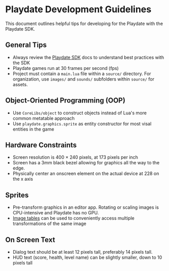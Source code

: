 # Playdate Development Guidelines

This document outlines helpful tips for developing for the Playdate with the Playdate SDK.

## General Tips
- Always review the [Playdate SDK](https://sdk.play.date/2.7.6/Inside%20Playdate.html#_animation) docs to understand best practices with the SDK
- Playdate games run at 30 frames per second (fps)
- Project must contain a `main.lua` file within a `source/` directory. For organization, use `images/` and `sounds/` subfolders within `source/` for assets.

## Object-Oriented Programming (OOP)
- Use `CoreLibs/object` to construct objects instead of Lua's more common metatable approach
- Use `playdate.graphics.sprite` as entity constructor for most visal entities in the game


## Hardware Constraints
- Screen resolution is 400 × 240 pixels, at 173 pixels per inch
- Screen has a 3mm black bezel allowing for graphics all the way to the edge.
- Physically center an onscreen element on the actual device at 228 on the x axis

## Sprites
- Pre-transform graphics in an editor app. Rotating or scaling images is CPU-intensive and Playdate has no GPU.
- [Image tables](https://sdk.play.date/#C-graphics.imagetable) can be used to conveniently access multiple transformations of the same image


## On Screen Text
- Dialog text should be at least 12 pixels tall, preferably 14 pixels tall. 
- HUD text (score, health, level name) can be slightly smaller, down to 10 pixels tall


